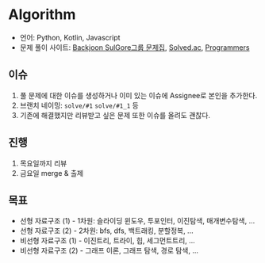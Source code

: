 # Algorithm

- 언어: Python, Kotlin, Javascript
- 문제 풀이 사이트: [Backjoon SulGore그룹 문제집](https://www.acmicpc.net/group/workbook/list/6864), [Solved.ac](https://solved.ac/class),
    [Programmers](https://programmers.co.kr/learn/challenges)

## 이슈

1. 풀 문제에 대한 이슈를 생성하거나 이미 있는 이슈에 Assignee로 본인을 추가한다.
2. 브랜치 네이밍: `solve/#1` `solve/#1_1` 등
3. 기존에 해결했지만 리뷰받고 싶은 문제 또한 이슈를 올려도 괜찮다.

## 진행

1. 목요일까지 리뷰
2. 금요일 merge & 출제

## 목표

- 선형 자료구조 (1) - 1차원: 슬라이딩 윈도우, 투포인터, 이진탐색, 매개변수탐색, ...
- 선형 자료구조 (2) - 2차원: bfs, dfs, 백트래킹, 분할정복, ...
- 비선형 자료구조 (1) - 이진트리, 트라이, 힙, 세그먼트트리, ...
- 비선형 자료구조 (2) - 그래프 이론, 그래프 탐색, 경로 탐색, ...
